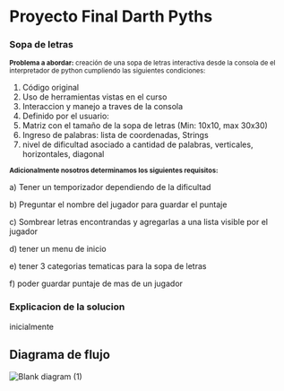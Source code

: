 # Proyecto Final Darth Pyths 
### Sopa de letras
<sub> **Problema a abordar:** creación de una sopa de letras interactiva desde la consola de el interpretador de python cumpliendo las siguientes condiciones:</sub>


1. Código original
2. Uso de herramientas vistas en el curso
3. Interaccion y manejo a traves de la consola
4. Definido por el usuario:
5. Matriz con el tamaño de la sopa de letras (Min: 10x10, max 30x30)
6. Ingreso de palabras: lista de coordenadas, Strings
7. nivel de dificultad asociado a cantidad de palabras, verticales, horizontales, diagonal



<sub> **Adicionalmente nosotros determinamos los siguientes requisitos:** </sub>

a) Tener un temporizador dependiendo de la dificultad

b) Preguntar el nombre del jugador para guardar el puntaje

c) Sombrear letras encontrandas y agregarlas a una lista visible por el jugador 

d) tener un menu de inicio

e) tener 3 categorias tematicas para la sopa de letras

f) poder guardar puntaje de mas de un jugador 


### Explicacion de la solucion

inicialmente 


## Diagrama de flujo
![Blank diagram (1)](https://github.com/user-attachments/assets/9677f824-725d-4275-8fc1-45dcdc07653a)

